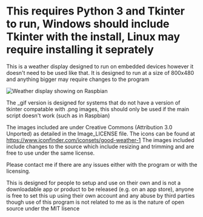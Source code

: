 # This requires Python 3 and Tkinter to run, Windows should include Tkinter with the install, Linux may require installing it seprately

This is a weather display designed to run on embedded devices however it doesn't need to be used like that. It is designed to run at a size of 800x480 and anything bigger may require changes to the program

![Weather display showing on Raspbian](http://rawimages.2haloes.co.uk/Tech/weather_display.png)

The _gif version is designed for systems that do not have a version of tkinter compatable with .png images, this should only be used if the main script doesn't work (such as in Raspbian)

The images included are under Creative Commons (Attribution 3.0 Unported) as detailed in the Image_LICENSE file. The icons can be found at https://www.iconfinder.com/iconsets/good-weather-1 The images included include changes to the source which include resizing and trimming and are free to use under the same license.

Please contact me if there are any issues either with the program or with the licensing.

This is designed for people to setup and use on their own and is not a downloadable app or product to be released (e.g. on an app store), anyone is free to set this up using their own account and any abuse by third parties though use of this program is not related to me as is the nature of open source under the MIT lisence
